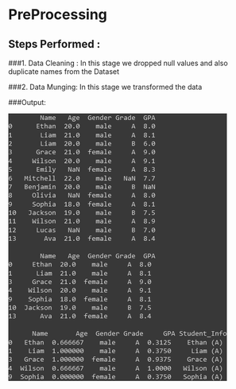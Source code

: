 # PreProcessing

## Steps Performed :

###1. Data Cleaning :
In this stage we dropped null values and also duplicate names from the Dataset









###2. Data Munging:
In this stage we transformed the data 











###Output:

















![Screenshot of a Preprocessed Student data ](preprocessed.png)
